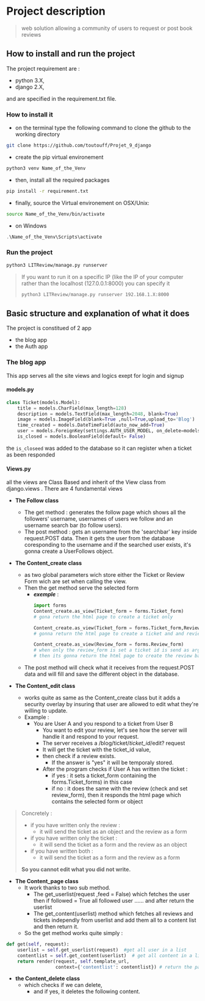 # Project description
> web solution allowing a community of users to request or post book reviews

## How to install and run the project
The project requirement are :
- python 3.X,
- django 2.X,

and are specified in the requirement.txt file.

### How to install it
- on the terminal type the following command to clone the github to the working directory 
```zsh
git clone https://github.com/toutouff/Projet_9_django
```
- create the pip virtual environement 
```zsh
python3 venv Name_of_the_Venv 
```
- then, install all the required packages 
```zsh
pip install -r requirement.txt
```
- finally, source the Virtual environement
on OSX/Unix: 
```zsh 
source Name_of_the_Venv/bin/activate 
```
- on Windows
```powershell
.\Name_of_the_Venv\Scripts\activate
```
### Run the project

```zsh
python3 LITReview/manage.py runserver 
```
>If you want to run it on a specific IP (like the IP of your computer rather than the localhost (127.0.0.1:8000) you can specify it 
>```zsh
> python3 LITReview/manage.py runserver 192.168.1.X:8000
>```


## Basic structure and explanation of what it does 
The project is constitued of 2 app 
- the blog app 
- the Auth app 

### The blog app 

This app serves all the site views and logics exept for login and signup

#### models.py
```python
class Ticket(models.Model):
    title = models.CharField(max_length=128)
    description = models.TextField(max_length=2048, blank=True)
    image = models.ImageField(blank=True ,null=True,upload_to='Blog')
    time_created = models.DateTimeField(auto_now_add=True)
    user = models.ForeignKey(settings.AUTH_USER_MODEL, on_delete=models.CASCADE)
    is_closed = models.BooleanField(default= False) 

```
the ```is_closeed``` was added to the database so it can register when a ticket as been responded 

#### Views.py
all the views are Class Based and inherit of the View class from django.views .
There are 4 fundamental views 
- **The Follow class**
  - The get method : generates the follow page which shows all the followers' username, usernames of users we follow  and an username search bar (to follow users).  
  - The post method : gets an username from the 'searchbar' key inside request.POST data. Then it gets the user from the database coresponding to the username and if the searched user exists, it's gonna create a UserFollows object.


- **The Content_create class** 
  - as two global parameters wich store either the Ticket or Review Form wich are set when calling the view.
  - Then the get method serve the selected form 
    - _**exemple**_ :
      ```python
      import forms
      Content_create.as_view(Ticket_form = forms.Ticket_form)
      # gona return the html page to create a ticket only 
    
      Content_create.as_view(Ticket_form = forms.Ticket_form,Review_form = forms.Review_form)
      # gonna return the html page to create a ticket and and review based on the ticket
    
      Content_create.as_view(Review_form = forms.Review_form)
      # when only the review_form is set a ticket id is send as argument from the url 
      # then its gonna return the html page to create the review based on the ticket
      ```
  - The post method will check what it receives from the request.POST data and will fill and save the different object in the database.
- **The Content_edit class** 
  - works quite as same as the Content_create class but it adds a security overlay by insuring that user are allowed to edit what they're willing to update. 
  - Example :
    - You are User A and you respond to a ticket from User B 
      - You want to edit your review, let's see how the server will handle it and respond to your request. 
      - The server receives a /blog/ticket/*ticket_id*/edit? request
      - It will get the ticket with the ticket_id value,
      - then check if a review exists. 
        - If the answer is "yes" it will be temporaly stored.
      - After the program checks if User A has written the ticket :
        - if yes : it sets a ticket_form containing the forms.Ticket_forms) in this case  
        - if no : it does the same with the review (check and set review_form), then it responds the html page which contains the selected form or object

> Concretely :
> - if you have written only the review :
>   - it will send the ticket as an object and the review as a form
> - if you have written only the ticket :
>   - it will send the ticket as a form and the review as an object
> - if you have written both :
>   - it will send the ticket as a form and the review as a form
> 
> **So you cannot edit what you did not write.**



- **The Content_page class**
  - It work thanks to two sub method.
    - The get_userlist(request ,feed = False) which fetches the user then if followed = True all followed user ...... and after return the userlist 
    - The get_content(userlist) method which fetches all reviews and tickets independly from userlist and add them all to a content list and then return it.
  - So the get method works quite simply : 
```python
def get(self, request):  
    userlist = self.get_userlist(request)  #get all user in a list
    contentlist = self.get_content(userlist)  # get all content in a list
    return render(request, self.template_url,  
                  context={'contentlist': contentlist}) # return the page with the content list as context 
```

- **the Content_delete class** 
  - which checks if we can delete, 
    - and if yes, it deletes the following content.